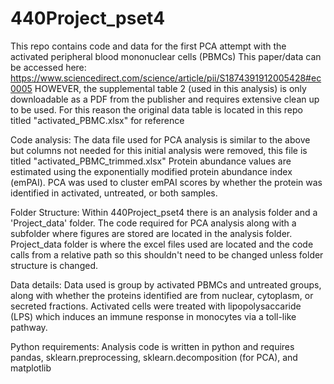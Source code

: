 # 440Project_pset4
 This repo contains code and data for the first PCA attempt with
 the activated peripheral blood mononuclear cells (PBMCs)
 This paper/data can be accessed here: https://www.sciencedirect.com/science/article/pii/S1874391912005428#ec0005
 HOWEVER, the supplemental table 2 (used in this analysis)
 is only downloadable as a PDF from the publisher and
 requires extensive clean up to be used.
 For this reason the original data table is located
 in this repo titled "activated_PBMC.xlsx" for reference

Code analysis:
 The data file used for PCA analysis is similar to the above
 but columns not needed for this initial analysis were removed,
 this file is titled "activated_PBMC_trimmed.xlsx"
 Protein abundance values are estimated using the exponentially modified
  protein abundance index (emPAI).
  PCA was used to cluster emPAI scores by whether
  the protein was identified in activated, untreated, or both samples. 

 Folder Structure:
Within 440Project_pset4 there is an analysis folder and a 'Project_data' folder. The code required for PCA analysis along with a subfolder where figures are stored are located in the analysis folder. Project_data folder is where the excel files used are located and the code calls from a relative path so this shouldn't need to be changed unless folder structure is changed.

Data details:
 Data used is group by activated PBMCs and untreated groups,
 along with whether the proteins identified are from nuclear,
 cytoplasm, or secreted fractions.
  Activated cells were treated with lipopolysaccaride (LPS)
  which induces an immune response in monocytes
  via a toll-like pathway.

Python requirements:
  Analysis code is written in python and requires pandas, sklearn.preprocessing,
  sklearn.decomposition (for PCA), and matplotlib
